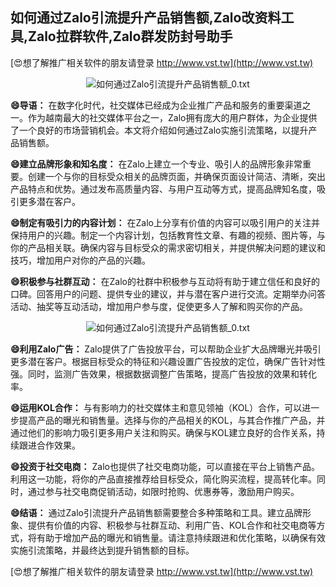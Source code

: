 ## **如何通过Zalo引流提升产品销售额,Zalo改资料工具,Zalo拉群软件,Zalo群发防封号助手**

[😍想了解推广相关软件的朋友请登录 http://www.vst.tw](http://www.vst.tw)

 <center><img src="https://vst.tw/MP4/tuiguang/png/5.png" alt="如何通过Zalo引流提升产品销售额_0.txt"></center>

**😄导语：**
在数字化时代，社交媒体已经成为企业推广产品和服务的重要渠道之一。作为越南最大的社交媒体平台之一，Zalo拥有庞大的用户群体，为企业提供了一个良好的市场营销机会。本文将介绍如何通过Zalo实施引流策略，以提升产品销售额。

**😄建立品牌形象和知名度：**
在Zalo上建立一个专业、吸引人的品牌形象非常重要。创建一个与你的目标受众相关的品牌页面，并确保页面设计简洁、清晰，突出产品特点和优势。通过发布高质量内容、与用户互动等方式，提高品牌知名度，吸引更多潜在客户。

**😄制定有吸引力的内容计划：**
在Zalo上分享有价值的内容可以吸引用户的关注并保持用户的兴趣。制定一个内容计划，包括教育性文章、有趣的视频、图片等，与你的产品相关联。确保内容与目标受众的需求密切相关，并提供解决问题的建议和技巧，增加用户对你的产品的兴趣。

**😄积极参与社群互动：**
在Zalo的社群中积极参与互动将有助于建立信任和良好的口碑。回答用户的问题、提供专业的建议，并与潜在客户进行交流。定期举办问答活动、抽奖等互动活动，增加用户参与度，促使更多人了解和购买你的产品。

 <center><img src="https://vst.tw/MP4/tuiguang/png/8.png" alt="如何通过Zalo引流提升产品销售额_0.txt"></center>

**😄利用Zalo广告：**
Zalo提供了广告投放平台，可以帮助企业扩大品牌曝光并吸引更多潜在客户。根据目标受众的特征和兴趣设置广告投放的定位，确保广告针对性强。同时，监测广告效果，根据数据调整广告策略，提高广告投放的效果和转化率。

**😄运用KOL合作：**
与有影响力的社交媒体主和意见领袖（KOL）合作，可以进一步提高产品的曝光和销售量。选择与你的产品相关的KOL，与其合作推广产品，并通过他们的影响力吸引更多用户关注和购买。确保与KOL建立良好的合作关系，持续跟进合作效果。

**😄投资于社交电商：**
Zalo也提供了社交电商功能，可以直接在平台上销售产品。利用这一功能，将你的产品直接推荐给目标受众，简化购买流程，提高转化率。同时，通过参与社交电商促销活动，如限时抢购、优惠券等，激励用户购买。

**😄结语：**
通过Zalo引流提升产品销售额需要整合多种策略和工具。建立品牌形象、提供有价值的内容、积极参与社群互动、利用广告、KOL合作和社交电商等方式，将有助于增加产品的曝光和销售量。请注意持续跟进和优化策略，以确保有效实施引流策略，并最终达到提升销售额的目标。

[😍想了解推广相关软件的朋友请登录 http://www.vst.tw](http://www.vst.tw)



